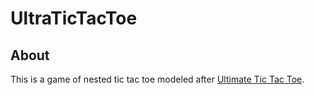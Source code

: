# UltraTicTacToe

## About
This is a game of nested tic tac toe modeled after [Ultimate Tic Tac Toe](https://en.wikipedia.org/wiki/Ultimate_tic-tac-toe).